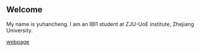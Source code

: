 ## Welcome 

My name is yuhancheng. 
I am an IBI1 student at ZJU-UoE institute, Zhejiang University.

[webpage](https://c.zju.edu.cn/) 
